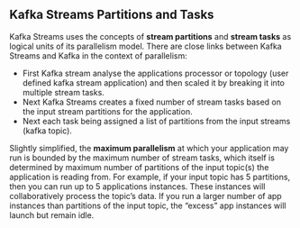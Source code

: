 ## Kafka Streams Partitions and Tasks
Kafka Streams uses the concepts of  **stream partitions**  and  **stream tasks**  as logical units of its parallelism model. There are close links between Kafka Streams and Kafka in the context of parallelism:

 - First Kafka stream analyse the applications processor or topology (user defined kafka stream application) and then scaled it by breaking it into multiple stream tasks.
 - Next Kafka Streams creates a fixed number of stream tasks based on the input stream partitions for the application.
 - Next each task being assigned a list of partitions from the input streams (kafka topic).
 
Slightly simplified, the **maximum parallelism** at which your application may run is bounded by the maximum number of stream tasks, which itself is determined by maximum number of partitions of the input topic(s) the application is reading from. For example, if your input topic has 5 partitions, then you can run up to 5 applications instances. These instances will collaboratively process the topic’s data. If you run a larger number of app instances than partitions of the input topic, the “excess” app instances will launch but remain idle.

<!--stackedit_data:
eyJoaXN0b3J5IjpbMTkxMzg1NDY3NCwtMjA4ODc0NjYxMiwyMD
U2NzA2MTA1LDE5NjY4MTM1NzgsLTYwOTA3NDI1OCw3OTc4ODg1
MTUsOTM5NDkxNTkzLC02Mjk2MDgyMTUsMTcxMzcxNDA0NCwxNj
cxMDAxMzQyLDEzMTk5MzI1MDUsMTE5NjI4MzMxNiwxNjc4NTg1
MTk1LC01MDEwMTMyNjEsMjAzNjc3MjQ0MywtOTUwMDI1MDEyLC
01MDQyNzM0NzAsLTExNjE3NDA1NzUsLTIxNDY1MTAwMDMsMjA4
MjYwMTYxNl19
-->